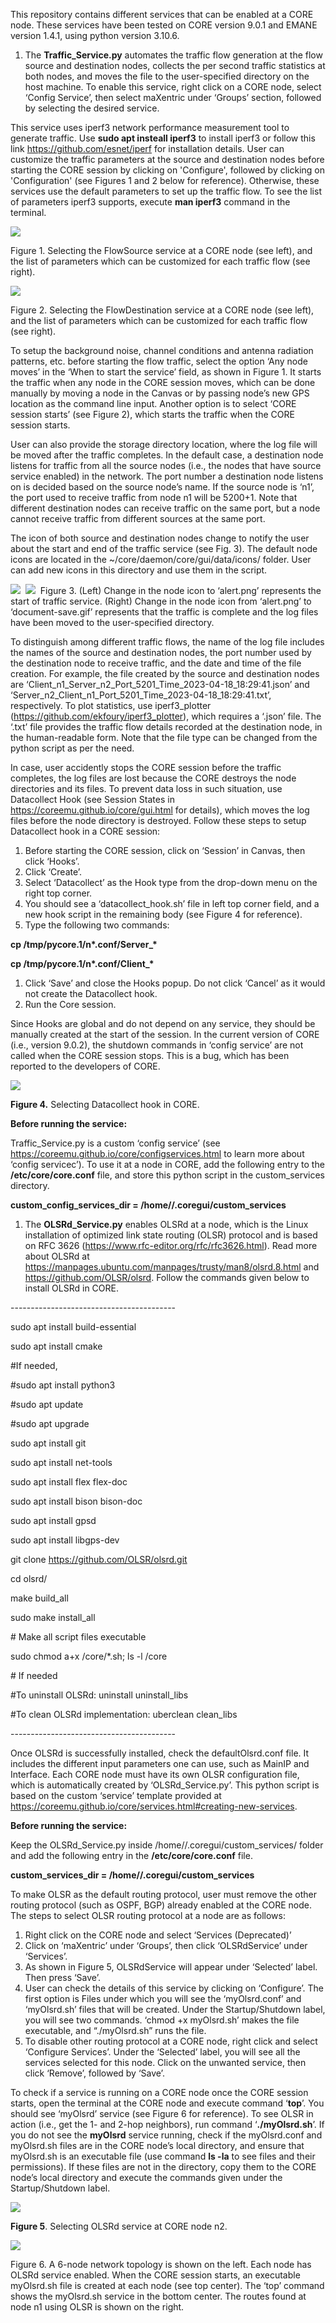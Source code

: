 ﻿This repository contains different services that can be enabled at a CORE node. These services have been tested on CORE version 9.0.1 and EMANE version 1.4.1, using python version 3.10.6. 

1. The **Traffic\_Service.py** automates the traffic flow generation at the flow source and destination nodes, collects the per second traffic statistics at both nodes, and moves the file to the user-specified directory on the host machine. To enable this service, right click on a CORE node, select ‘Config Service’, then select maXentric under ‘Groups’ section, followed by selecting the desired service. 

This service uses iperf3 network performance measurement tool to generate traffic. Use **sudo apt insteall iperf3** to install iperf3 or follow this link <https://github.com/esnet/iperf> for installation details. User can customize the traffic parameters at the source and destination nodes before starting the CORE session by clicking on 'Configure', followed by clicking on 'Configuration' (see Figures 1 and 2 below for reference). Otherwise, these services use the default parameters to set up the traffic flow. To see the list of parameters iperf3 supports, execute **man iperf3** command in the terminal.

![](Aspose.Words.42dac42c-ff96-4ab6-9a84-e21f8560cfbf.001.png)

Figure 1. Selecting the FlowSource service at a CORE node (see left), and the list of parameters which can be customized for each traffic flow (see right). 

![](Aspose.Words.42dac42c-ff96-4ab6-9a84-e21f8560cfbf.002.png)

Figure 2. Selecting the FlowDestination service at a CORE node (see left), and the list of parameters which can be customized for each traffic flow (see right).

To setup the background noise, channel conditions and antenna radiation patterns, etc. before starting the flow traffic, select the option ‘Any node moves’ in the ‘When to start the service’ field, as shown in Figure 1. It starts the traffic when any node in the CORE session moves, which can be done manually by moving a node in the Canvas or by passing node’s new GPS location as the command line input. Another option is to select ‘CORE session starts’ (see Figure 2), which starts the traffic when the CORE session starts.

User can also provide the storage directory location, where the log file will be moved after the traffic completes. In the default case, a destination node listens for traffic from all the source nodes (i.e., the nodes that have source service enabled) in the network. The port number a destination node listens on is decided based on the source node’s name. If the source node is ‘n1’, the port used to receive traffic from node n1 will be 5200+1. Note that different destination nodes can receive traffic on the same port, but a node cannot receive traffic from different sources at the same port.

The icon of both source and destination nodes change to notify the user about the start and end of the traffic service (see Fig. 3). The default node icons are located in the ~/core/daemon/core/gui/data/icons/ folder. User can add new icons in this directory and use them in the script.

![](Aspose.Words.42dac42c-ff96-4ab6-9a84-e21f8560cfbf.003.png)  ![](Aspose.Words.42dac42c-ff96-4ab6-9a84-e21f8560cfbf.004.png) 
Figure 3. (Left) Change in the node icon to ‘alert.png’ represents the start of traffic service. (Right) Change in the node icon from ‘alert.png’ to ‘document-save.gif’ represents that the traffic is complete and the log files have been moved to the user-specified directory.

To distinguish among different traffic flows, the name of the log file includes the names of the source and destination nodes, the port number used by the destination node to receive traffic, and the date and time of the file creation. For example, the file created by the source and destination nodes are ‘Client\_n1\_Server\_n2\_Port\_5201\_Time\_2023-04-18\_18:29:41.json’ and ‘Server\_n2\_Client\_n1\_Port\_5201\_Time\_2023-04-18\_18:29:41.txt’, respectively. To plot statistics, use iperf3\_plotter (<https://github.com/ekfoury/iperf3_plotter>), which requires a ‘.json’ file. The ‘.txt’ file provides the traffic flow details recorded at the destination node, in the human-readable form. Note that the file type can be changed from the python script as per the need.

In case, user accidently stops the CORE session before the traffic completes, the log files are lost because the CORE destroys the node directories and its files. To prevent data loss in such situation, use Datacollect Hook (see Session States in <https://coreemu.github.io/core/gui.html> for details), which moves the log files before the node directory is destroyed. Follow these steps to setup Datacollect hook in a CORE session:

1. Before starting the CORE session, click on ‘Session’ in Canvas, then click ‘Hooks’.
1. Click ‘Create’.
1. Select ‘Datacollect’ as the Hook type from the drop-down menu on the right top corner.
1. You should see a ‘datacollect\_hook.sh’ file in left top corner field, and a new hook script in the remaining body (see Figure 4 for reference).
1. Type the following two commands:

**cp /tmp/pycore.1/n\*.conf/Server\_\* <Path to user specified directory on host machine>**

**cp /tmp/pycore.1/n\*.conf/Client\_\* <Path to user specified directory on host machine>**

1. Click ‘Save’ and close the Hooks popup. Do not click ‘Cancel’ as it would not create the Datacollect hook.
1. Run the Core session.

Since Hooks are global and do not depend on any service, they should be manually created at the start of the session. In the current version of CORE (i.e., version 9.0.2), the shutdown commands in ‘config service’ are not called when the CORE session stops. This is a bug, which has been reported to the developers of CORE.

![](Aspose.Words.42dac42c-ff96-4ab6-9a84-e21f8560cfbf.005.png)

**Figure 4.** Selecting Datacollect hook in CORE.

**Before running the service:**

Traffic\_Service.py is a custom ‘config service’ (see <https://coreemu.github.io/core/configservices.html> to learn more about ‘config servicec’). To use it at a node in CORE, add the following entry to the **/etc/core/core.conf** file, and store this python script in the custom\_services directory.

**custom\_config\_services\_dir = /home/<user>/.coregui/custom\_services**


1. The **OLSRd\_Service.py** enables OLSRd at a node, which is the Linux installation of optimized link state routing (OLSR) protocol and is based on RFC 3626 (<https://www.rfc-editor.org/rfc/rfc3626.html>). Read more about OLSRd at <https://manpages.ubuntu.com/manpages/trusty/man8/olsrd.8.html> and <https://github.com/OLSR/olsrd>. Follow the commands given below to install OLSRd in CORE.


\-----------------------------------------

sudo apt install build-essential 

sudo apt install cmake

#If needed, 

#sudo apt install python3

#sudo apt update

#sudo apt upgrade

sudo apt install git

sudo apt install net-tools   

sudo apt install flex flex-doc

sudo apt install bison bison-doc

sudo apt install gpsd

sudo apt install libgps-dev



git clone https://github.com/OLSR/olsrd.git

cd olsrd/

make build\_all

sudo make install\_all

\# Make all script files executable

sudo chmod a+x /core/\*.sh; ls -l /core

\# If needed

#To uninstall OLSRd: uninstall uninstall\_libs

#To clean OLSRd implementation: uberclean clean\_libs  

\-----------------------------------------

Once OLSRd is successfully installed, check the defaultOlsrd.conf file. It includes the different input parameters one can use, such as MainIP and Interface. Each CORE node must have its own OLSR configuration file, which is automatically created by ‘OLSRd\_Service.py’. This python script is based on the custom ‘service’ template provided at <https://coreemu.github.io/core/services.html#creating-new-services>.

**Before running the service:**

Keep the OLSRd\_Service.py inside /home/<user>/.coregui/custom\_services/ folder and add the following entry in the **/etc/core/core.conf** file. 

**custom\_services\_dir = /home/<user>/.coregui/custom\_services**

To make OLSR as the default routing protocol, user must remove the other routing protocol (such as OSPF, BGP) already enabled at the CORE node. The steps to select OLSR routing protocol at a node are as follows:

1. Right click on the CORE node and select ‘Services (Deprecated)’
1. Click on ‘maXentric’ under ‘Groups’, then click ‘OLSRdService’ under ‘Services’.
1. As shown in Figure 5, OLSRdService will appear under ‘Selected’ label. Then press ‘Save’. 
1. User can check the details of this service by clicking on ‘Configure’. The first option is Files under which you will see the ‘myOlsrd.conf’ and ‘myOlsrd.sh’ files that will be created. Under the Startup/Shutdown label, you will see two commands. ‘chmod +x myOlsrd.sh’ makes the file executable, and “./myOlsrd.sh” runs the file.
1. To disable other routing protocol at a CORE node, right click and select ‘Configure Services’. Under the ‘Selected’ label, you will see all the services selected for this node. Click on the unwanted service, then click ‘Remove’, followed by ‘Save’.

To check if a service is running on a CORE node once the CORE session starts, open the terminal at the CORE node and execute command ‘**top**’. You should see ‘myOlsrd’ service (see Figure 6 for reference). To see OLSR in action (i.e., get the 1- and 2-hop neighbors), run command ‘**./myOlsrd.sh**’. If you do not see the **myOlsrd** service running, check if the myOlsrd.conf and myOlsrd.sh files are in the CORE node’s local directory, and ensure that myOlsrd.sh is an executable file (use command **ls -la**  to see files and their permissions). If these files are not in the directory, copy them to the CORE node’s local directory and execute the commands given under the Startup/Shutdown label.

![](Aspose.Words.42dac42c-ff96-4ab6-9a84-e21f8560cfbf.006.png)

**Figure 5**. Selecting OLSRd service at CORE node n2.

![](Aspose.Words.42dac42c-ff96-4ab6-9a84-e21f8560cfbf.007.png) 

Figure 6. A 6-node network topology is shown on the left. Each node has OLSRd service enabled. When the CORE session starts, an executable myOlsrd.sh file is created at each node (see top center). The ‘top’ command shows the myOlsrd.sh service in the bottom center. The routes found at node n1 using OLSR is shown on the right.

